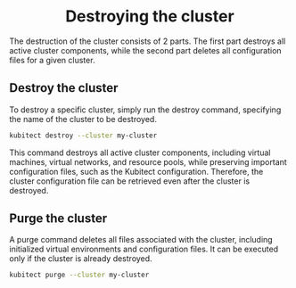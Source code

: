 <h1 align="center">Destroying the cluster</h1>

The destruction of the cluster consists of 2 parts.
The first part destroys all active cluster components, while the second part deletes all configuration files for a given cluster.

## Destroy the cluster

To destroy a specific cluster, simply run the destroy command, specifying the name of the cluster to be destroyed.

```sh
kubitect destroy --cluster my-cluster
```

This command destroys all active cluster components, including virtual machines, virtual networks, and resource pools, while preserving important configuration files, such as the Kubitect configuration.
Therefore, the cluster configuration file can be retrieved even after the cluster is destroyed.

## Purge the cluster

A purge command deletes all files associated with the cluster, including initialized virtual environments and configuration files.
It can be executed only if the cluster is already destroyed.

```sh
kubitect purge --cluster my-cluster
```